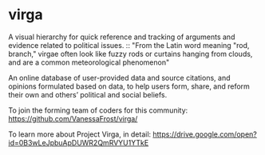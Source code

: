 # virga
A visual hierarchy for quick reference and tracking of arguments and evidence related to political issues. :: "From the Latin word meaning "rod, branch," virgae often look like fuzzy rods or curtains hanging from clouds, and are a common meteorological phenomenon"

An online database of user-provided data and source citations, and opinions formulated based on data, to help users form, share, and reform their own and others’ political and social beliefs.
 
To join the forming team of coders for this community: 
https://github.com/VanessaFrost/virga/

To learn more about Project Virga, in detail: https://drive.google.com/open?id=0B3wLeJpbuApDUWR2QmRVYU1YTkE 
